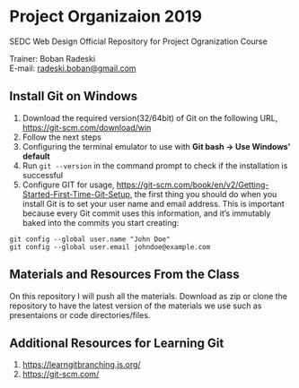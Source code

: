 # Project Organizaion 2019

SEDC Web Design Official Repository for Project Ogranization Course

Trainer: Boban Radeski  
E-mail: radeski.boban@gmail.com

## Install Git on Windows

1. Download the required version(32/64bit) of Git on the following URL, https://git-scm.com/download/win  
2. Follow the next steps 
3. Configuring the terminal emulator to use with **Git bash -> Use Windows' default**
4. Run `git --version` in the command prompt to check if the installation is successful
5. Configure GIT for usage, https://git-scm.com/book/en/v2/Getting-Started-First-Time-Git-Setup, the first thing you should do when you install Git is to set your user name and email address. This is important because every Git commit uses this information, and it’s immutably baked into the commits you start creating:
  ```
  git config --global user.name "John Doe"
  git config --global user.email johndoe@example.com
  ```

## Materials and Resources From the Class

On this repository I will push all the materials.
Download as zip or clone the repository to have the latest version of the materials we use such as presentaions or code directories/files.

## Additional Resources for Learning Git

1. https://learngitbranching.js.org/
2. https://git-scm.com/
